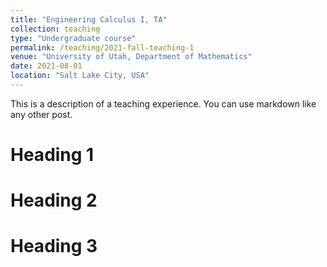 ```yaml
---
title: "Engineering Calculus I, TA"
collection: teaching
type: "Undergraduate course"
permalink: /teaching/2021-fall-teaching-1
venue: "University of Utah, Department of Mathematics"
date: 2021-08-01
location: "Salt Lake City, USA"
---
```


This is a description of a teaching experience. You can use markdown like any other post.

Heading 1
======

Heading 2
======

Heading 3
======
